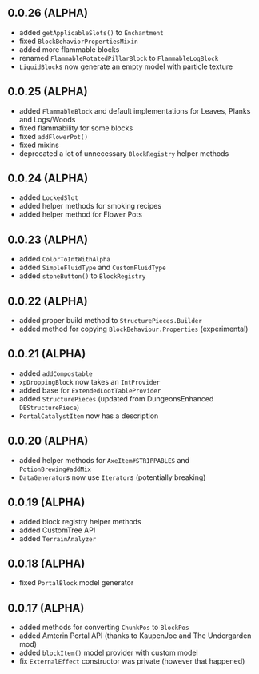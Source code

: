 ## 0.0.26 (ALPHA)
* added `getApplicableSlots()` to `Enchantment`
* fixed `BlockBehaviorPropertiesMixin`
* added more flammable blocks
* renamed `FlammableRotatedPillarBlock` to `FlammableLogBlock`
* `LiquidBlock`s now generate an empty model with particle texture

## 0.0.25 (ALPHA)
* added `FlammableBlock` and default implementations for Leaves, Planks and Logs/Woods
* fixed flammability for some blocks
* fixed `addFlowerPot()`
* fixed mixins
* deprecated a lot of unnecessary `BlockRegistry` helper methods

## 0.0.24 (ALPHA)
* added `LockedSlot`
* added helper methods for smoking recipes
* added helper method for Flower Pots

## 0.0.23 (ALPHA)
* added `ColorToIntWithAlpha`
* added `SimpleFluidType` and `CustomFluidType`
* added `stoneButton()` to `BlockRegistry`

## 0.0.22 (ALPHA)
* added proper build method to `StructurePieces.Builder`
* added method for copying `BlockBehaviour.Properties` (experimental)

## 0.0.21 (ALPHA)
* added `addCompostable`
* `xpDroppingBlock` now takes an `IntProvider`
* added base for `ExtendedLootTableProvider`
* added `StructurePieces` (updated from DungeonsEnhanced `DEStructurePiece`)
* `PortalCatalystItem` now has a description

## 0.0.20 (ALPHA)
* added helper methods for `AxeItem#STRIPPABLES` and `PotionBrewing#addMix`
* `DataGenerator`s now use `Iterator`s (potentially breaking)

## 0.0.19 (ALPHA)
* added block registry helper methods
* added CustomTree API
* added `TerrainAnalyzer`

## 0.0.18 (ALPHA)
* fixed `PortalBlock` model generator

## 0.0.17 (ALPHA)
* added methods for converting `ChunkPos` to `BlockPos`
* added Amterin Portal API (thanks to KaupenJoe and The Undergarden mod)
* added `blockItem()` model provider with custom model
* fix `ExternalEffect` constructor was private (however that happened)
